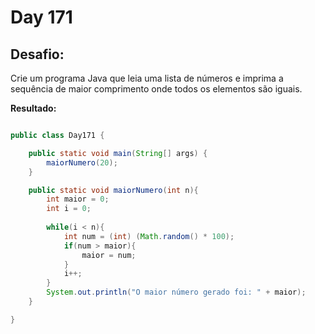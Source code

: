 # Day 171

## Desafio:

Crie um programa Java que leia uma lista de números e imprima a sequência de maior comprimento onde todos os elementos são iguais.	

**Resultado:**

```java

public class Day171 {

    public static void main(String[] args) {
        maiorNumero(20);
    }

    public static void maiorNumero(int n){
        int maior = 0;
        int i = 0;
        
        while(i < n){
            int num = (int) (Math.random() * 100);
            if(num > maior){
                maior = num;
            }
            i++;
        }
        System.out.println("O maior número gerado foi: " + maior);
    }

}
